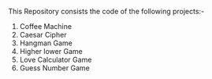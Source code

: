 This Repository consists the code of the following projects:- 
1. Coffee Machine 
2. Caesar Cipher
3. Hangman Game
4. Higher lower Game
5. Love Calculator Game
6. Guess Number Game
